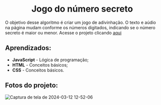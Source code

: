 <h1 align="center">Jogo do número secreto</h1> 

<p>
 O objetivo desse algoritmo é criar um jogo de adivinhação. O texto e aúdio na página mudam conforme os números digitados, indicando se o número secreto é maior ou menor.
 Acesse o projeto clicando <a href ="https://jogo-numero-secreto-1bpdcsvv0-gabsperes-projects.vercel.app/">aqui</a>
</p>
 
## Aprendizados:
 - **JavaScript** - Lógica de programação;
 - **HTML** - Conceitos básicos;
 - **CSS** - Conceitos básicos.

## Fotos do projeto:
![Captura de tela de 2024-03-12 12-52-06](https://github.com/GabsPere/jogo-numero-secreto/assets/142684077/f9c0bd11-09ba-4bac-af17-9ff63b38ce50)
